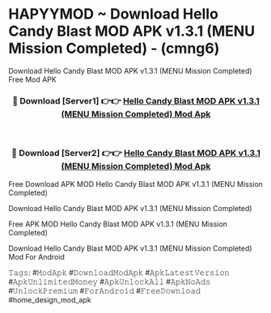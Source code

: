 # HAPYYMOD ~ Download Hello Candy Blast MOD APK v1.3.1 (MENU Mission Completed) - (cmng6)
Download Hello Candy Blast MOD APK v1.3.1 (MENU Mission Completed) Free Mod APK

<div align="center">
<h3>🔴 Download [Server1] 👉👉 <a href="https://apk-comot.site?title=Hello_Candy_Blast_MOD_APK_v1.3.1_(MENU_Mission_Completed)">Hello Candy Blast MOD APK v1.3.1 (MENU Mission Completed) Mod Apk</a></h3><br>

<h3>🔴 Download [Server2] 👉👉 <a href="https://apk-comot.site?title=Hello_Candy_Blast_MOD_APK_v1.3.1_(MENU_Mission_Completed)">Hello Candy Blast MOD APK v1.3.1 (MENU Mission Completed) Mod Apk</a></h3>
</div>


Free Download APK MOD Hello Candy Blast MOD APK v1.3.1 (MENU Mission Completed)

Download Hello Candy Blast MOD APK v1.3.1 (MENU Mission Completed) 

Free APK MOD Hello Candy Blast MOD APK v1.3.1 (MENU Mission Completed) 

Download Hello Candy Blast MOD APK v1.3.1 (MENU Mission Completed) Mod For Android

𝚃𝚊𝚐𝚜: #𝙼𝚘𝚍𝙰𝚙𝚔 #𝙳𝚘𝚠𝚗𝚕𝚘𝚊𝚍𝙼𝚘𝚍𝙰𝚙𝚔 #𝙰𝚙𝚔𝙻𝚊𝚝𝚎𝚜𝚝𝚅𝚎𝚛𝚜𝚒𝚘𝚗 #𝙰𝚙𝚔𝚄𝚗𝚕𝚒𝚖𝚒𝚝𝚎𝚍𝙼𝚘𝚗𝚎𝚢 #𝙰𝚙𝚔𝚄𝚗𝚕𝚘𝚌𝚔𝙰𝚕𝚕 #𝙰𝚙𝚔𝙽𝚘𝙰𝚍𝚜 #𝚄𝚗𝚕𝚘𝚌𝚔𝙿𝚛𝚎𝚖𝚒𝚞𝚖 #𝙵𝚘𝚛𝙰𝚗𝚍𝚛𝚘𝚒𝚍 #𝙵𝚛𝚎𝚎𝙳𝚘𝚠𝚗𝚕𝚘𝚊𝚍 #home_design_mod_apk